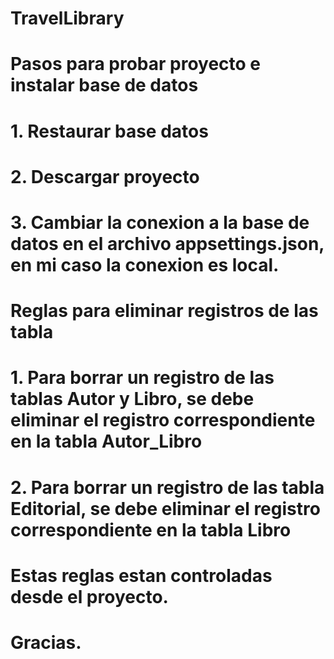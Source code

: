 # TravelLibrary

# Pasos para probar proyecto e instalar base de datos
# 1. Restaurar base datos
# 2. Descargar proyecto 
# 3. Cambiar la conexion a la base de datos en el archivo appsettings.json, en mi caso la conexion es local.
# 
# Reglas para eliminar registros de las tabla
# 1. Para borrar un registro de las tablas Autor y Libro, se debe eliminar el registro correspondiente en la tabla Autor_Libro
# 2. Para borrar un registro de las tabla Editorial, se debe eliminar el registro correspondiente en la tabla Libro
# Estas reglas estan controladas desde el proyecto.

# Gracias.


